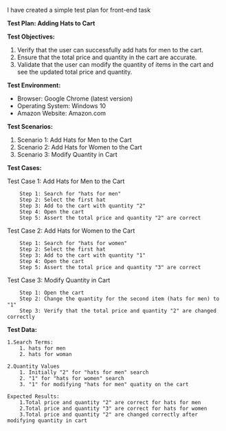 I have created a simple test plan for front-end task

**Test Plan: Adding Hats to Cart**

**Test Objectives:**
1. Verify that the user can successfully add hats for men to the cart.
2. Ensure that the total price and quantity in the cart are accurate.
3. Validate that the user can modify the quantity of items in the cart and see the updated total price and quantity.

**Test Environment:**
* Browser: Google Chrome (latest version)
* Operating System: Windows 10
* Amazon Website: Amazon.com

**Test Scenarios:**
   1. Scenario 1: Add Hats for Men to the Cart
   2. Scenario 2: Add Hats for Women to the Cart
   3. Scenario 3: Modify Quantity in Cart

**Test Cases:**

   Test Case 1: Add Hats for Men to the Cart

        Step 1: Search for "hats for men"
        Step 2: Select the first hat
        Step 3: Add to the cart with quantity "2"
        Step 4: Open the cart
        Step 5: Assert the total price and quantity "2" are correct

   Test Case 2: Add Hats for Women to the Cart

        Step 1: Search for "hats for women"
        Step 2: Select the first hat
        Step 3: Add to the cart with quantity "1"
        Step 4: Open the cart
        Step 5: Assert the total price and quantity "3" are correct

   Test Case 3: Modify Quantity in Cart

        Step 1: Open the cart
        Step 2: Change the quantity for the second item (hats for men) to "1"
        Step 3: Verify that the total price and quantity "2" are changed correctly


**Test Data:**

    1.Search Terms:
        1. hats for men
        2. hats for woman

    2.Quantity Values
        1. Initially "2" for "hats for men" search
        2. "1" for "hats for women" search
        3. "1" for modifying "hats for men" quatity on the cart

    Expected Results:
        1.Total price and quantity "2" are correct for hats for men
        2.Total price and quantity "3" are correct for hats for women
        3.Total price and quantity "2" are changed correctly after modifying quantity in cart
